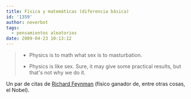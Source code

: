 ```yaml
---
title: Física y matemáticas (diferencia básica)
id: '1359'
author: neverbot
tags:
  - pensamientos aleatorios
date: 2009-04-23 10:13:12
---
```


> - Physics is to math what sex is to masturbation.
>
>   
>
> - Physics is like sex. Sure, it may give some practical results, but that's not why we do it.

Un par de citas de [Richard Feynman](http://en.wikipedia.org/wiki/Richard_Feynman) (físico ganador de, entre otras cosas, el Nobel).